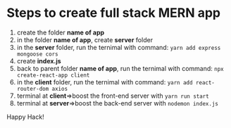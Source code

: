 # Steps to create full stack MERN app

1. create the folder **name of app**
2. in the folder **name of app**, create **server** folder
3. in the **server** folder, run the ternimal with command:
   `yarn add express mongoose cors`
4. create **index.js**
5. back to parent folder **name of app**, run the ternimal with command:
   `npx create-react-app client`
6. in the **client** folder, run the ternimal with command:
   `yarn add react-router-dom axios`
7. terminal at **client**=>boost the front-end server with `yarn run start`
8. terminal at **server**=>boost the back-end server with `nodemon index.js`

Happy Hack!
